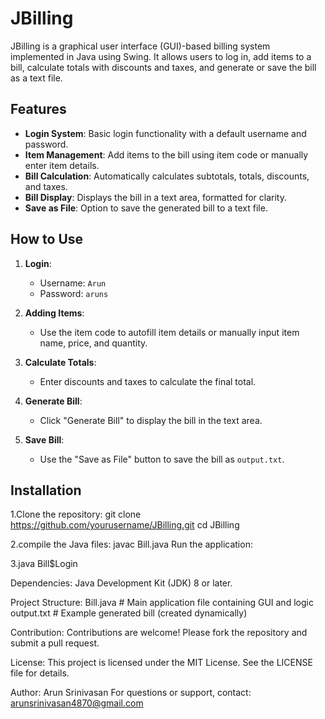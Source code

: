 # JBilling

JBilling is a graphical user interface (GUI)-based billing system implemented in Java using Swing. It allows users to log in, add items to a bill, calculate totals with discounts and taxes, and generate or save the bill as a text file.

## Features

- **Login System**: Basic login functionality with a default username and password.
- **Item Management**: Add items to the bill using item code or manually enter item details.
- **Bill Calculation**: Automatically calculates subtotals, totals, discounts, and taxes.
- **Bill Display**: Displays the bill in a text area, formatted for clarity.
- **Save as File**: Option to save the generated bill to a text file.

## How to Use

1. **Login**:
   - Username: `Arun`
   - Password: `aruns`

2. **Adding Items**:
   - Use the item code to autofill item details or manually input item name, price, and quantity.

3. **Calculate Totals**:
   - Enter discounts and taxes to calculate the final total.

4. **Generate Bill**:
   - Click "Generate Bill" to display the bill in the text area.

5. **Save Bill**:
   - Use the "Save as File" button to save the bill as `output.txt`.

## Installation

1.Clone the repository:
   git clone https://github.com/yourusername/JBilling.git
   cd JBilling

2.compile the Java files:
   javac Bill.java
   Run the application:

3.java Bill$Login

Dependencies:
  Java Development Kit (JDK) 8 or later.

Project Structure:
  Bill.java      # Main application file containing GUI and logic
  output.txt     # Example generated bill (created dynamically)

Contribution:
  Contributions are welcome! Please fork the repository and submit a pull request.

License:
  This project is licensed under the MIT License. See the LICENSE file for details.

Author: Arun Srinivasan
 For questions or support, contact: arunsrinivasan4870@gmail.com

